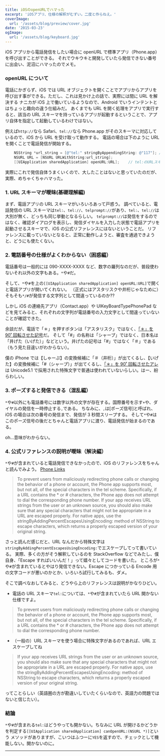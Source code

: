 ```yaml
---
title: iOSのopenURLでハマった
excerpt: 'iOSアプリ、仕様の解釈がむずい。二度と作らねえ。'
coverImage:
  url: '/assets/blog/preview/cover.jpg'
date: '2015-03-23'
ogImage:
  url: '/assets/blog/keyboard.jpg'
---
```


iOS アプリから電話発信をしたい場合に openURL で標準アプリ（Phone.app）を呼び出すことができる。
それでウキウキと開発していたら発信できない番号に出会い、泥沼にハマったのでメモ。

<span class="more"></span>

### openURL について

電話にかぎらず、iOS では URL オブジェクトを開くことでアプリからアプリを呼び出す事ができる。ただし、これは見かけ上の話で、実際には間に URL を解決する
ナニカが iOS 上で働いているようなので、Android でいうインテントとはちょっと趣向の違う仕組みだ。
あくまでも URL を開く処理をアプリで実行すると、該当の URL スキーマを持っているアプリが起動するということで、アプリ自体を指定して起動しているわけではない。

例えば`http://`なら Safari、`tel://`なら Phone.app がそのスキーマに対応しているので、iOS から URL を受け取って動作する。
電話の場合は下のように URL を開くことで電話発信が開始する。

```objectivec
    NSString *url_string = [@"tel:" stringByAppendingString: @"117"]; //時報にかける
    NSURL URL = [NSURL URLWithString:url_string];
    [[UIApplication sharedApplication] openURL:URL];    // tel:のURLスキーマに対応する電話アプリが起動
```

実際にこれで発信自体うまくいくので、大したことはないと思っていたのだが、実際、めちゃくちゃハマった。

### 1. URL スキーマが曖昧(基礎理解編)

まず、電話アプリの URL スキーマがいろいろあって戸惑う。
調べていると、電話発信の URL スキーマは`tel:`、`tel://`、`telprompt://`があり、`tel:`、`tel://`は大別が無く、どっちも同じ挙動となるらしい。
`telprompt://`は発信をするのではなく、確認ダイアログを表示し、発信ダイヤルを入力した状態で電話アプリを起動させるスキーマで、iOS の公式リファレンスにはないということだ。
リファレンスに載っていないとなると、正常に動作しようと、審査を通過できようと、どうにも使たくない。

### 2. 電話番号の仕様がよくわからない（困惑編）

電話番号は一般的には 090-XXXX-XXXX など、数字の羅列なのだが、普段使わないそれ以外の文字もある。`*`や`#`だ。

そして、`*`や`#`を上の`[[UIApplication sharedApplication] openURL:URL]`で開くと電話アプリが開いてくれない。
（正式にはアスタリスクや井桁じゃなために）そもそも`*/#`が発信する文字列として間違っているのか??

しかし iOS の連絡先アプリ（Contact.app）や UIKeyBoardTypePhonePad などを見てみると、それぞれの文字列が電話番号の入力文字として間違っていないことが確認できた。

余談だが、電話で「＊」を押すボタンは「アスタリスク」ではなく、[「＊」を 90˚ 回転させた記号](http://upload.wikimedia.org/wikipedia/commons/thumb/2/29/Sextile-symbol.svg/50px-Sextile-symbol.svg.png)だ。
そして「#」の名称は「シャープ」ではなく、日本名は「井げた（いげた）」などという。井げたの記号は「#」ではなく「＃」である（もう見た目違いがわからない）。

僕の iPhone では【しゃーぷ】の変換候補に「＃（井桁）」が出てくるし、【いげた】の変換候補に「#（シャープ）」が出てくるし、[「＊」を 90˚ 回転させたアレ](http://upload.wikimedia.org/wikipedia/commons/thumb/2/29/Sextile-symbol.svg/50px-Sextile-symbol.svg.png)は
Unicode5.1 で採用された特殊文字で普通は使われていないらしい。はー、紛らわしい。

### 3. ポーズすると発信できる（混乱編）

`*`や`#`以外にも電話番号には数字以外の文字が存在する。国際番号を示す`+`や、ダイヤルの発信を一時停止する`,`である。
ちなみに、`,`は[ポーズ信号]と呼ばれ、iOS の場合は次の番号の発信まで、発信が 3 秒間スリープする。
そして`*`や`#`はこのポーズ信号の後だとちゃんと電話アプリに渡り、電話発信が始まるのである。

oh...意味がわからない。

### 4. 公式リファレンスの説明が曖昧（解決編）

`*`や`#`が含まれていると電話発信できなかったので、iOS のリファレンスをちゃんと読んでみよう。
[Phone Links](https://developer.apple.com/library/ios/featuredarticles/iPhoneURLScheme_Reference/PhoneLinks/PhoneLinks.html)

> To prevent users from maliciously redirecting phone calls or changing the behavior of a phone or account, the Phone app supports most, but not all, of the special characters in the tel scheme. Specifically, if a URL contains the \* or # characters, the Phone app does not attempt to dial the corresponding phone number. If your app receives URL strings from the user or an unknown source, you should also make sure that any special characters that might not be appropriate in a URL are escaped properly. For native apps, use the stringByAddingPercentEscapesUsingEncoding: method of NSString to escape characters, which returns a properly escaped version of your original string.

さっと読んだ感じだと、URL なんだから特殊文字は`stringByAddingPercentEscapesUsingEncoding:`でエスケープしてって書いている。
実際、多くの方がそう解釈しているのを StackOverflow などでみたし、僕自身、「Escape すればいいんだ！」って嬉々としてコードを書いた。
ところが`*`や`#`が含まれているとやはり発信できない。Escape につかっている Encode 用の文字コードが悪いのかとか、いろいろ試行してみるも、ダメ。

そこで調べなおしてみると、どうやら上のリファレンスは説明がかなりひどい。

- 電話の URL スキーマ`tel:`については、`*`や`#`が含まれていたら URL 開かない仕様ですよ。

> To prevent users from maliciously redirecting phone calls or changing the behavior of a phone or account, the Phone app supports most, but not all, of the special characters in the tel scheme. Specifically, if a URL contains the \* or # characters, the Phone app does not attempt to dial the corresponding phone number.

- （一般の）URL スキーマを使う場合に特殊文字があるのであれば、URL エスケープしてね

> If your app receives URL strings from the user or an unknown source, you should also make sure that any special characters that might not be appropriate in a URL are escaped properly. For native apps, use the stringByAddingPercentEscapesUsingEncoding: method of NSString to escape characters, which returns a properly escaped version of your original string.

ってことらしい（英語圏の方が勘違いしていたくらいなので、英語力の問題ではないと信じたい）。

### 結論

`*`や`#`が含まれる`tel:`はどうやっても開かない。ちなみに URL が開けるかどうかを判定する`[[UIApplication sharedApplication] canOpenURL:(NSURL *)]`という
メソッドがありますが、こいつはふつーに`YES`を返すので、チェックとして機能しない。開かないのに。

---

